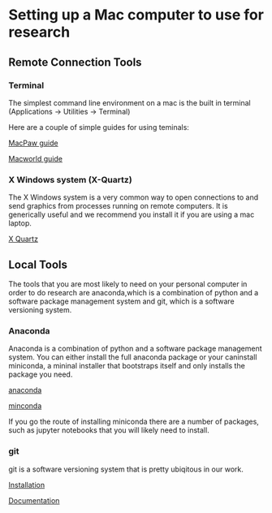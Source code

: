 # Setting up a Mac computer to use for research

## Remote Connection Tools

### Terminal

The simplest command line environment on a mac is the built in terminal (Applications -> Utilities -> Terminal)

Here are a couple of simple guides for using teminals:

[MacPaw guide](https://macpaw.com/how-to/use-terminal-on-mac)

[Macworld guide](https://www.macworld.co.uk/how-to/mac-software/how-use-terminal-on-mac-3608274)

### X Windows system (X-Quartz)

The X Windows system is a very common way to open connections to and send graphics from processes running on remote computers.   It is generically useful and
we recommend you install it if you are using a mac laptop.

[X Quartz](https://www.xquartz.org)

## Local Tools

The tools that you are most likely to need on your personal computer in order to do research are anaconda,which is a combination of python and a software package management system and git, which is a software versioning system.

### Anaconda

Anaconda is a combination of python and a software package management system.   You can either install the full anaconda package or your caninstall miniconda, a mininal installer that bootstraps itself and only installs the package you need.

[anaconda](https://docs.anaconda.com/anaconda/install/mac-os/)

[minconda](https://docs.conda.io/en/latest/miniconda.html)

If you go the route of installing miniconda there are a number of packages, such as jupyter notebooks that you will likely need to install.


### git

git is a software versioning system that is pretty ubiqitous in our work. 

[Installation](https://phoenixnap.com/kb/install-git-on-mac)

[Documentation](https://xkcd.com/1597)
